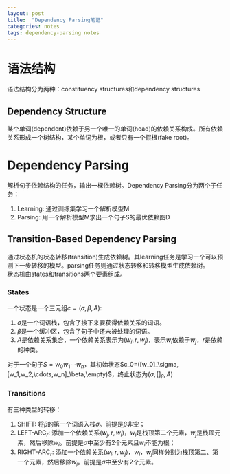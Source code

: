 ```yaml
---
layout: post
title:  "Dependency Parsing笔记"
categories: notes
tags: dependency-parsing notes
---
```

# 语法结构
语法结构分为两种：constituency structures和dependency structures  
## Dependency Structure
某个单词(dependent)依赖于另一个唯一的单词(head)的依赖关系构成。所有依赖关系形成一个树结构，某个单词为根，或者只有一个假根(fake root)。
# Dependency Parsing
解析句子依赖结构的任务，输出一棵依赖树。Dependency Parsing分为两个子任务：
1. Learning: 通过训练集学习一个解析模型M
2. Parsing: 用一个解析模型M求出一个句子S的最优依赖图D

## Transition-Based Dependency Parsing
通过状态机的状态转移(transition)生成依赖树。其learning任务是学习一个可以预测下一步转移的模型。parsing任务则通过状态转移和转移模型生成依赖树。  
状态机由states和transitions两个要素组成。
### States
一个状态是一个三元组$c=(\sigma,\beta,A)$:  
1. $\sigma$是一个词语栈，包含了接下来要获得依赖关系的词语。  
2. $\beta$是一个缓冲区，包含了句子中还未被处理的词语。  
3. $A$是依赖关系集合，一个依赖关系表示为$(w_i,r,w_j)$，表示$w_i$依赖于$w_j$，$r$是依赖的种类。  

对于一个句子$S=w_0w_1\cdots w_n$，其初始状态$c_0=([w_0]_\sigma,[w_1,w_2,\cdots,w_n]_\beta,\empty)$，终止状态为$(\sigma,[]_\beta,A)$
### Transitions
有三种类型的转移：
1. SHIFT: 将$\beta$的第一个词语入栈$\sigma$。前提是$\beta$非空；
2. LEFT-ARC$_r$: 添加一个依赖关系$(w_j,r,w_i)$，$w_i$是栈顶第二个元素，$w_j$是栈顶元素，然后移除$w_i$。前提是$\sigma$中至少有2个元素且$w_i$不能为根；
3. RIGHT-ARC$_r$: 添加一个依赖关系$(w_i,r,w_j)$，$w_i$，$w_j$同样分别为栈顶第二、第一个元素，然后移除$w_j$。前提是$\sigma$中至少有2个元素。

